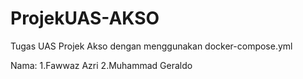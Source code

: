 # ProjekUAS-AKSO
Tugas UAS Projek Akso dengan menggunakan docker-compose.yml

Nama: 1.Fawwaz Azri
      2.Muhammad Geraldo
